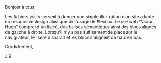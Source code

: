Bonjour à tous, 

Les fichiers joints servent à donner une simple illustration d'un site adapté en responsive design ainsi que de l'usage de Flexbox. 
Le site web "Victor Hugo" comprend un liseré, des balises sémantiques ainsi des blocs alignés de gauche à droite.
Lorsqu'il n'y a pas suffisament de place sur le naviguateur, le liseré disparaît et les blocs s'alignent de haut en bas. 

Cordialement,

J.B
